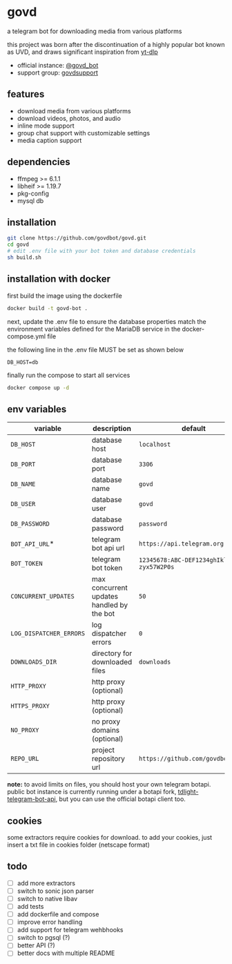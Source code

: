 # govd

a telegram bot for downloading media from various platforms

this project was born after the discontinuation of a highly popular bot known as UVD, and draws significant inspiration from [yt-dlp](https://github.com/yt-dlp/yt-dlp)

- official instance: [@govd_bot](https://t.me/govd_bot)
- support group: [govdsupport](https://t.me/govdsupport)

## features

- download media from various platforms
- download videos, photos, and audio
- inline mode support
- group chat support with customizable settings
- media caption support

## dependencies

- ffmpeg >= 6.1.1
- libheif >= 1.19.7
- pkg-config
- mysql db

## installation

```bash
git clone https://github.com/govdbot/govd.git
cd govd
# edit .env file with your bot token and database credentials
sh build.sh
```

## installation with docker
first build the image using the dockerfile

```bash
docker build -t govd-bot .
```

next, update the .env file to ensure the database properties match the environment variables defined for the MariaDB service in the docker-compose.yml file 

the following line in the .env file MUST be set as shown below

```env
DB_HOST=db
```

finally run the compose to start all services

```bash
docker compose up -d
```

## env variables

| variable              | description                                      | default                      |
|-----------------------|--------------------------------------------------|----------------------------------------|
| `DB_HOST`             | database host                                    | `localhost`                            |
| `DB_PORT`             | database port                                    | `3306`                                 |
| `DB_NAME`             | database name                                    | `govd`                                 |
| `DB_USER`             | database user                                    | `govd`                                 |
| `DB_PASSWORD`         | database password                                | `password`                             |
| `BOT_API_URL`*         | telegram bot api url                             | `https://api.telegram.org`             |
| `BOT_TOKEN`           | telegram bot token                               | `12345678:ABC-DEF1234ghIkl-zyx57W2P0s` |
| `CONCURRENT_UPDATES`  | max concurrent updates handled by the bot        | `50`                                   |
| `LOG_DISPATCHER_ERRORS` | log dispatcher errors        | `0`                                    |
| `DOWNLOADS_DIR`       | directory for downloaded files                   | `downloads`                            |
| `HTTP_PROXY`          | http proxy (optional)                            |                                        |
| `HTTPS_PROXY`         | http proxy (optional)                           |                                        |
| `NO_PROXY`            | no proxy domains (optional)                      |                                        |
| `REPO_URL`            | project repository url                           | `https://github.com/govdbot/govd`      |

**note:**
to avoid limits on files, you should host your own telegram botapi. public bot instance is currently running under a botapi fork, [tdlight-telegram-bot-api](https://github.com/tdlight-team/tdlight-telegram-bot-api), but you can use the official botapi client too.

## cookies

some extractors require cookies for download. to add your cookies, just insert a txt file in cookies folder (netscape format)

## todo

- [ ] add more extractors
- [ ] switch to sonic json parser
- [ ] switch to native libav
- [ ] add tests
- [ ] add dockerfile and compose
- [ ] improve error handling
- [ ] add support for telegram wehbhooks
- [ ] switch to pgsql (?)
- [ ] better API (?)
- [ ] better docs with multiple README
